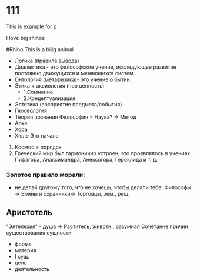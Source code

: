 # 111
This is example for p

I love big rhinos

#Rhino
This is a biiig animal

 - Логика (правила вывода)
 - Диалектика - это философское учение, исследующее развитие постоянно движущихся и меняющихся систем.
 - Онтология (метафизика)- это учение о бытии.
- Этика + аксиология (про ценность)
   - 1.Сомнение.
   - 2.Концептуализация.
- Эстетика (восприятие предмета/события)
- Гносеология
- Теория познания
Философия = Наука? → Метод 
 - Архэ
 - Хора
 - Хюле
 Это начало
 
 1. Космос = порядок 
2. Греческий мир был гармонично устроен, это проявлялось в учениях Пифагора, Анаксимандра, Анексогора, Героклида и т. д.

### Золотое правило морали: 
- не делай другому того, что не хочешь, чтобы делали тебе.
Философы → Воины и охранники→ Торговцы, зем., реш.
## Аристотель
"Энтелехия" - душа → Раститель, животн., разумная
Сочетание причин существования сущности:
- форма
- материя
- I сущ.
- цель
- деятельность
